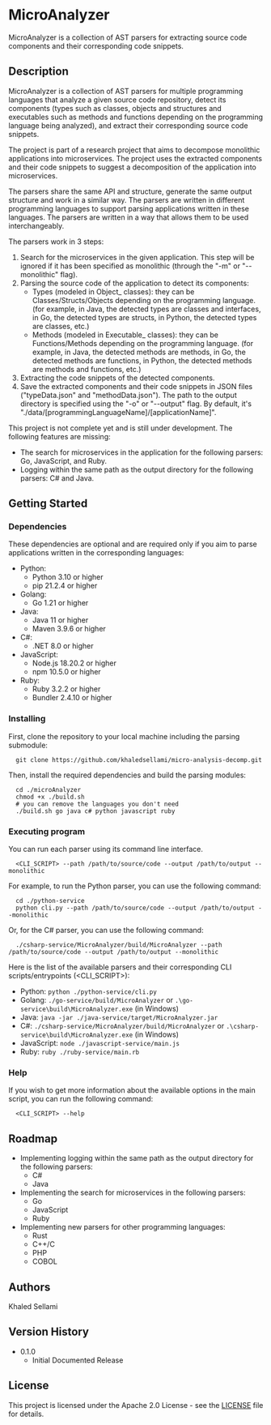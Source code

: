 # MicroAnalyzer

MicroAnalyzer is a collection of AST parsers for extracting source code components and their corresponding code snippets.

## Description

MicroAnalyzer is a collection of AST parsers for multiple programming languages that analyze a given source code repository, detect its components (types such as classes, objects and structures and executables such as methods and functions depending on the programming language being analyzed), and extract their corresponding source code snippets.

The project is part of a research project that aims to decompose monolithic applications into microservices. The project uses the extracted components and their code snippets to suggest a decomposition of the application into microservices.

The parsers share the same API and structure, generate the same output structure and work in a similar way. The parsers are written in different programming languages to support parsing applications written in these languages. The parsers are written in a way that allows them to be used interchangeably.

The parsers work in 3 steps:
1. Search for the microservices in the given application. This step will be ignored if it has been specified as monolithic (through the "-m" or "--monolithic" flag). 
2. Parsing the source code of the application to detect its components:
    - Types (modeled in Object_ classes): they can be Classes/Structs/Objects depending on the programming language. (for example, in Java, the detected types are classes and interfaces, in Go, the detected types are structs, in Python, the detected types are classes, etc.)
    - Methods (modeled in Executable_ classes): they can be Functions/Methods depending on the programming language. (for example, in Java, the detected methods are methods, in Go, the detected methods are functions, in Python, the detected methods are methods and functions, etc.) 
3. Extracting the code snippets of the detected components.
4. Save the extracted components and their code snippets in JSON files ("typeData.json" and "methodData.json"). The path to the output directory is specified using the "-o" or "--output" flag. By default, it's "./data/[programmingLanguageName]/[applicationName]".

This project is not complete yet and is still under development. The following features are missing:
- The search for microservices in the application for the following parsers: Go, JavaScript, and Ruby.
- Logging within the same path as the output directory for the following parsers: C# and Java.

## Getting Started

### Dependencies

These dependencies are optional and are required only if you aim to parse applications written in the corresponding languages:
* Python:
  * Python 3.10 or higher
  * pip 21.2.4 or higher
* Golang:
  * Go 1.21 or higher
* Java:
  * Java 11 or higher
  * Maven 3.9.6 or higher
* C#:
  * .NET 8.0 or higher
* JavaScript:
  * Node.js 18.20.2 or higher
  * npm 10.5.0 or higher
* Ruby:
  * Ruby 3.2.2 or higher
  * Bundler 2.4.10 or higher


### Installing

First, clone the repository to your local machine including the parsing submodule:
```
  git clone https://github.com/khaledsellami/micro-analysis-decomp.git
```
Then, install the required dependencies and build the parsing modules:
```
  cd ./microAnalyzer
  chmod +x ./build.sh
  # you can remove the languages you don't need
  ./build.sh go java c# python javascript ruby
```

### Executing program

You can run each parser using its command line interface.
```
  <CLI_SCRIPT> --path /path/to/source/code --output /path/to/output --monolithic
```

For example, to run the Python parser, you can use the following command:
```
  cd ./python-service
  python cli.py --path /path/to/source/code --output /path/to/output --monolithic
```

Or, for the C# parser, you can use the following command:
```
  ./csharp-service/MicroAnalyzer/build/MicroAnalyzer --path /path/to/source/code --output /path/to/output --monolithic
```

Here is the list of the available parsers and their corresponding CLI scripts/entrypoints (<CLI_SCRIPT>):
* Python: `python ./python-service/cli.py`
* Golang: `./go-service/build/MicroAnalyzer` or `.\go-service\build\MicroAnalyzer.exe` (in Windows)
* Java: `java -jar ./java-service/target/MicroAnalyzer.jar`
* C#: `./csharp-service/MicroAnalyzer/build/MicroAnalyzer` or `.\csharp-service\build\MicroAnalyzer.exe` (in Windows)
* JavaScript: `node ./javascript-service/main.js`
* Ruby: `ruby ./ruby-service/main.rb`

### Help

If you wish to get more information about the available options in the main script, you can run the following command:
```
  <CLI_SCRIPT> --help
```

## Roadmap
* Implementing logging within the same path as the output directory for the following parsers:
  * C#
  * Java
* Implementing the search for microservices in the following parsers:
  * Go
  * JavaScript
  * Ruby
* Implementing new parsers for other programming languages:
  * Rust
  * C++/C
  * PHP
  * COBOL

## Authors

Khaled Sellami

## Version History

* 0.1.0
    * Initial Documented Release

## License

This project is licensed under the Apache 2.0 License - see the [LICENSE](LICENSE) file for details.